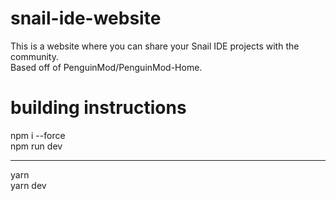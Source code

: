 # snail-ide-website
This is a website where you can share your Snail IDE projects with the community.<br />
Based off of PenguinMod/PenguinMod-Home.<br />

# building instructions
npm i --force<br />
npm run dev
<hr>
yarn<br />
yarn dev
